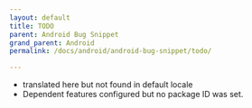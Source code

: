 ```yaml
---
layout: default
title: TODO
parent: Android Bug Snippet
grand_parent: Android
permalink: /docs/android/android-bug-snippet/todo/

---
```


- translated here but not found in default locale
- Dependent features configured but no package ID was set.
